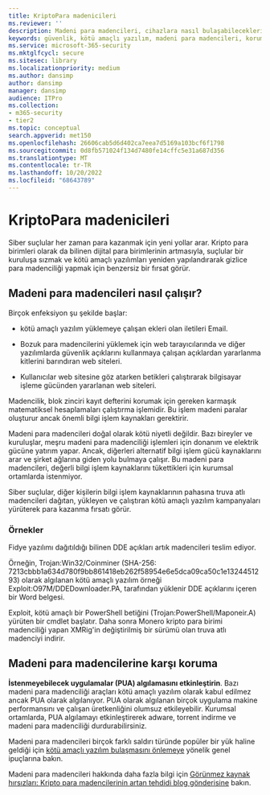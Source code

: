 ```yaml
---
title: KriptoPara madenicileri
ms.reviewer: ''
description: Madeni para madencileri, cihazlara nasıl bulaşabilecekleri ve kendinizi korumak için neler yapabileceğiniz hakkında bilgi edinin.
keywords: güvenlik, kötü amaçlı yazılım, madeni para madencileri, koruma, kripto para birimleri
ms.service: microsoft-365-security
ms.mktglfcycl: secure
ms.sitesec: library
ms.localizationpriority: medium
ms.author: dansimp
author: dansimp
manager: dansimp
audience: ITPro
ms.collection:
- m365-security
- tier2
ms.topic: conceptual
search.appverid: met150
ms.openlocfilehash: 26606cab5d6d402ca7eea7d5169a103bcf6f1798
ms.sourcegitcommit: 0d8fb571024f134d7480fe14cffc5e31a687d356
ms.translationtype: MT
ms.contentlocale: tr-TR
ms.lasthandoff: 10/20/2022
ms.locfileid: "68643789"
---
```

# <a name="coin-miners"></a>KriptoPara madenicileri

Siber suçlular her zaman para kazanmak için yeni yollar arar. Kripto para birimleri olarak da bilinen dijital para birimlerinin artmasıyla, suçlular bir kuruluşa sızmak ve kötü amaçlı yazılımları yeniden yapılandırarak gizlice para madenciliği yapmak için benzersiz bir fırsat görür.

## <a name="how-coin-miners-work"></a>Madeni para madencileri nasıl çalışır?

Birçok enfeksiyon şu şekilde başlar:

- kötü amaçlı yazılım yüklemeye çalışan ekleri olan iletileri Email.

- Bozuk para madencilerini yüklemek için web tarayıcılarında ve diğer yazılımlarda güvenlik açıklarını kullanmaya çalışan açıklardan yararlanma kitlerini barındıran web siteleri.

- Kullanıcılar web sitesine göz atarken betikleri çalıştırarak bilgisayar işleme gücünden yararlanan web siteleri.

Madencilik, blok zinciri kayıt defterini korumak için gereken karmaşık matematiksel hesaplamaları çalıştırma işlemidir. Bu işlem madeni paralar oluşturur ancak önemli bilgi işlem kaynakları gerektirir.

Madeni para madencileri doğal olarak kötü niyetli değildir. Bazı bireyler ve kuruluşlar, meşru madeni para madenciliği işlemleri için donanım ve elektrik gücüne yatırım yapar. Ancak, diğerleri alternatif bilgi işlem gücü kaynaklarını arar ve şirket ağlarına giden yolu bulmaya çalışır. Bu madeni para madencileri, değerli bilgi işlem kaynaklarını tükettikleri için kurumsal ortamlarda istenmiyor.

Siber suçlular, diğer kişilerin bilgi işlem kaynaklarının pahasına truva atlı madencileri dağıtan, yükleyen ve çalıştıran kötü amaçlı yazılım kampanyaları yürüterek para kazanma fırsatı görür.

### <a name="examples"></a>Örnekler

Fidye yazılımı dağıtıldığı bilinen DDE açıkları artık madencileri teslim ediyor.

Örneğin, Trojan:Win32/Coinminer (SHA-256: 7213cbbb1a634d780f9bb861418eb262f58954e6e5dca09ca50c1e1324451293) olarak algılanan kötü amaçlı yazılım örneği Exploit:O97M/DDEDownloader.PA, tarafından yüklenir DDE açıklarını içeren bir Word belgesi.

Exploit, kötü amaçlı bir PowerShell betiğini (Trojan:PowerShell/Maponeir.A) yürüten bir cmdlet başlatır. Daha sonra Monero kripto para birimi madenciliği yapan XMRig'in değiştirilmiş bir sürümü olan truva atlı madenciyi indirir.

## <a name="how-to-protect-against-coin-miners"></a>Madeni para madencilerine karşı koruma

**İstenmeyebilecek uygulamalar (PUA) algılamasını etkinleştirin**. Bazı madeni para madenciliği araçları kötü amaçlı yazılım olarak kabul edilmez ancak PUA olarak algılanıyor. PUA olarak algılanan birçok uygulama makine performansını ve çalışan üretkenliğini olumsuz etkileyebilir. Kurumsal ortamlarda, PUA algılamayı etkinleştirerek adware, torrent indirme ve madeni para madenciliği durdurabilirsiniz.

Madeni para madencileri birçok farklı saldırı türünde popüler bir yük haline geldiği için [kötü amaçlı yazılım bulaşmasını önlemeye](prevent-malware-infection.md) yönelik genel ipuçlarına bakın.

Madeni para madencileri hakkında daha fazla bilgi için [Görünmez kaynak hırsızları: Kripto para madencilerinin artan tehdidi blog gönderisine](https://cloudblogs.microsoft.com/microsoftsecure/2018/03/13/invisible-resource-thieves-the-increasing-threat-of-cryptocurrency-miners/) bakın.
